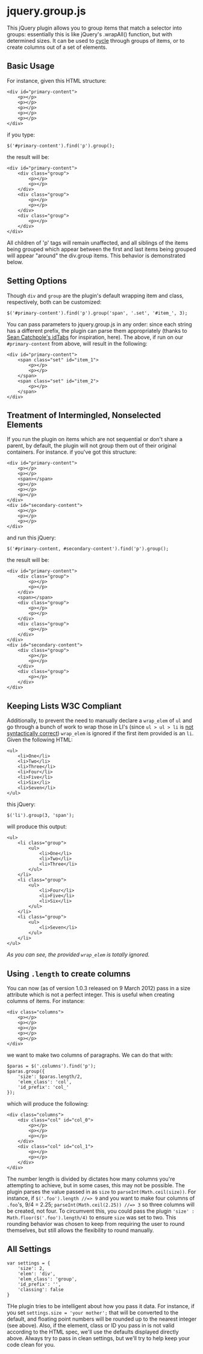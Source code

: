 # jquery.group.js #

This jQuery plugin allows you to group items that match a selector into groups: essentially this is like jQuery's .wrapAll() function, but with determined sizes. It can be used to [cycle](http://jquery.malsup.com/cycle/ "jQuery Cycle Plugin") through groups of items, or to create columns out of a set of elements.

## Basic Usage ##

For instance, given this HTML structure:

	<div id="primary-content">
		<p></p>
		<p></p>
		<p></p>
		<p></p>
		<p></p>
	</div>

if you type:

    $('#primary-content').find('p').group();

the result will be: 

	<div id="primary-content">
		<div class="group">
			<p></p>
			<p></p>
		</div>
		<div class="group">
			<p></p>
			<p></p>
		</div>
		<div class="group">
			<p></p>
		</div>
	</div>

All children of 'p' tags will remain unaffected, and all siblings of the items being grouped which appear between the first and last items being grouped will appear "around" the div.group items. This behavior is demonstrated below.

## Setting Options ##

Though `div` and `group` are the plugin's default wrapping item and class, respectively, both can be customized:

	$('#primary-content').find('p').group('span', '.set', '#item_', 3);

You can pass parameters to jquery.group.js in any order: since each string has a different prefix, the plugin can parse them appropriately (thanks to [Sean Catchpole's idTabs](http://www.sunsean.com/idTabs/) for inspiration, here). The above, if run on our `#primary-content` from above, will result in the following:

	<div id="primary-content">
		<span class="set" id="item_1">
			<p></p>
			<p></p>
		</span>
		<span class="set" id="item_2">
			<p></p>
		</span>
	</div>

## Treatment of Intermingled, Nonselected Elements ##

If you run the plugin on items which are not sequential or don't share a parent, by default, the plugin will not group them out of their original containers. For instance. if you've got this structure:

	<div id="primary-content">
		<p></p>
		<p></p>
		<span></span>
		<p></p>
		<p></p>
		<p></p>
	</div>
	<div id="secondary-content">
		<p></p>
		<p></p>
		<p></p>
	</div>

and run this jQuery:

	$('#primary-content, #secondary-content').find('p').group();
	
the result will be:

	<div id="primary-content">
		<div class="group">
			<p></p>
			<p></p>
		</div>
		<span></span>
		<div class="group">
			<p></p>
			<p></p>
		</div>
		<div class="group">
			<p></p>
		</div>
	</div>
	<div id="secondary-content">
		<div class="group">
			<p></p>
			<p></p>
		</div>
		<div class="group">
			<p></p>
		</div>
	</div>

## Keeping Lists W3C Compliant ##

Additionally, to prevent the need to manually declare a `wrap_elem` of `ul` and go through a bunch of work to wrap those in LI's (since `ul > ul > li` is [not syntactically correct](http://www.w3.org/TR/html401/struct/lists.html)) `wrap_elem` is ignored if the first item provided is an `li`. Given the following HTML:

	<ul>
		<li>One</li>
		<li>Two</li>
		<li>Three</li>
		<li>Four</li>
		<li>Five</li>
		<li>Six</li>
		<li>Seven</li>
	</ul>
	
this jQuery:

	$('li').group(3, 'span');
	
will produce this output:

	<ul>
		<li class="group">
			<ul>
				<li>One</li>
				<li>Two</li>
				<li>Three</li>
			</ul>
		</li>
		<li class="group">
			<ul>
				<li>Four</li>
				<li>Five</li>
				<li>Six</li>
			</ul>
		</li>
		<li class="group">
			<ul>
				<li>Seven</li>
			</ul>
		</li>
	</ul>

_As you can see, the provided `wrap_elem` is totally ignored._

## Using `.length` to create columns ##

You can now (as of version 1.0.3 released on 9 March 2012) pass in a size attribute which is not a perfect integer. This is useful when creating columns of items. For instance:

	<div class="columns">
		<p></p>
		<p></p>
		<p></p>
		<p></p>
		<p></p>
	</div>

we want to make two columns of paragraphs. We can do that with:

	$paras = $('.columns').find('p');
	$paras.group({
		'size': $paras.length/2,
		'elem_class': 'col',
		'id_prefix': 'col_'
	});
	
which will produce the following:

	<div class="columns">
		<div class="col" id="col_0">
			<p></p>
			<p></p>
			<p></p>
		</div>
		<div class="col" id="col_1">
			<p></p>
			<p></p>
		</div>
	</div>

The number length is divided by dictates how many columns you're attempting to achieve, but in some cases, this may not be possible. The plugin parses the value passed in as `size` to `parseInt(Math.ceil(size))`. For instance, if `$('.foo').length //=> 9` and you want to make four columns of `.foo`'s, 9/4 = 2.25; `parseInt(Math.ceil(2.25)) //=> 3` so three columns will be created, not four. To circumvent this, you could pass the plugin `'size' : Math.floor($('.foo').length/4)` to ensure `size` was set to two. This rounding behavior was chosen to keep from requiring the user to round themselves, but still allows the flexibility to round manually.

## All Settings ##

	var settings = {
		'size': 2,
		'elem': 'div',
		'elem_class': 'group',
		'id_prefix': '',
		'classing': false
	}
	
THe plugin tries to be intelligent about how you pass it data. For instance, if you set `settings.size = 'your mother';` that will be converted to the default, and floating point numbers will be rounded up to the nearest integer (see above). Also, if the element, class or ID you pass in is not valid according to the HTML spec, we'll use the defaults displayed directly above. Always try to pass in clean settings, but we'll try to help keep your code clean for you.